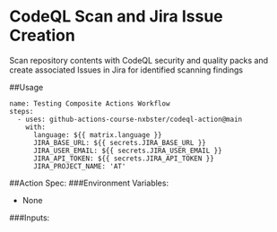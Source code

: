 # CodeQL Scan and Jira Issue Creation
Scan repository contents with CodeQL security and quality packs and create associated Issues in Jira for identified scanning findings

##Usage
```
name: Testing Composite Actions Workflow
steps:
  - uses: github-actions-course-nxbster/codeql-action@main
    with:
      language: ${{ matrix.language }}
      JIRA_BASE_URL: ${{ secrets.JIRA_BASE_URL }}
      JIRA_USER_EMAIL: ${{ secrets.JIRA_USER_EMAIL }}
      JIRA_API_TOKEN: ${{ secrets.JIRA_API_TOKEN }}
      JIRA_PROJECT_NAME: 'AT'
```

##Action Spec:
###Environment Variables:
- None

###Inputs:
